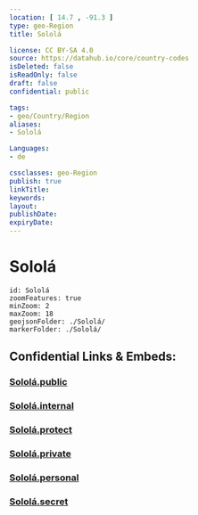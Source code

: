 ```yaml
---
location: [ 14.7 , -91.3 ] 
type: geo-Region
title: Sololá

license: CC BY-SA 4.0
source: https://datahub.io/core/country-codes
isDeleted: false
isReadOnly: false
draft: false
confidential: public

tags:
- geo/Country/Region
aliases:
- Sololá

Languages:
- de

cssclasses: geo-Region
publish: true
linkTitle: 
keywords: 
layout: 
publishDate: 
expiryDate: 
---
```


# Sololá

```leaflet
id: Sololá
zoomFeatures: true 
minZoom: 2 
maxZoom: 18
geojsonFolder: ./Sololá/
markerFolder: ./Sololá/
```


## Confidential Links & Embeds: 

### [Sololá.public](/_public/\Earth\Continent\America~Central\Guatemala\Departments~GuatemalaSololá.public.md) 

### [Sololá.internal](/_internal/\Earth\Continent\America~Central\Guatemala\Departments~GuatemalaSololá.internal.md) 

### [Sololá.protect](/_protect/\Earth\Continent\America~Central\Guatemala\Departments~GuatemalaSololá.protect.md) 

### [Sololá.private](/_private/\Earth\Continent\America~Central\Guatemala\Departments~GuatemalaSololá.private.md) 

### [Sololá.personal](/_personal/\Earth\Continent\America~Central\Guatemala\Departments~GuatemalaSololá.personal.md) 

### [Sololá.secret](/_secret/\Earth\Continent\America~Central\Guatemala\Departments~GuatemalaSololá.secret.md)

